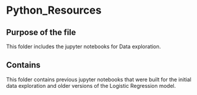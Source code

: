 # Python_Resources

## Purpose of the file
This folder includes the jupyter notebooks for Data exploration.

## Contains
This folder contains previous jupyter notebooks that were built for the initial data exploration and older versions of the Logistic Regression model.

